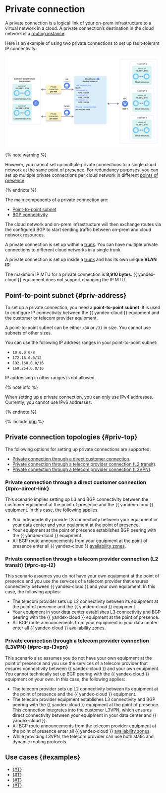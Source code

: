 # Private connection

A private connection is a logical link of your on-prem infrastructure to a virtual network in a cloud. A private connection’s destination in the cloud network is a [routing instance](../../cloud-router/concepts/routing-instance.md).

Here is an example of using two private connections to set up fault-tolerant IP connectivity:

![topology](../../_assets/cloud-router/ri-topology-3.svg)

{% note warning %}

However, you cannot set up multiple private connections to a single cloud network at the same [point of presence](./pops.md). For redundancy purposes, you can set up multiple private connections per cloud network in different [points of presence](./pops.md).

{% endnote %}

The main components of a private connection are: 
* [Point-to-point subnet](#priv-address)
* [BGP connectivity](#bgp-peering)

The cloud network and on-prem infrastructure will then exchange routes via the configured BGP to start sending traffic between on-prem and cloud network resources.

A private connection is set up within a [trunk](./trunk.md). You can have multiple private connections to different cloud networks in a single trunk.

A private connection is set up inside a [trunk](./trunk.md) and has its own unique **VLAN ID**. 

The maximum IP MTU for a private connection is **8,910 bytes**. {{ yandex-cloud }} equipment does not support changing the IP MTU.

## Point-to-point subnet {#priv-address}

To set up a private connection, you need a **point-to-point subnet**. It is used to configure IP connectivity between the {{ yandex-cloud }} equipment and the customer or telecom provider equipment.

A point-to-point subnet can be either `/30` or `/31` in size. You cannot use subnets of other sizes.

You can use the following IP address ranges in your point-to-point subnet:

* `10.0.0.0/8`
* `172.16.0.0/12`
* `192.168.0.0/16`
* `169.254.0.0/16`

IP addressing in other ranges is not allowed.

{% note info %}

When setting up a private connection, you can only use IPv4 addresses.
Currently, you cannot use IPv6 addresses.

{% endnote %}


{% include [bgp](../../_includes/interconnect/bgp.md) %}


## Private connection topologies {#priv-top}

The following options for setting up private connections are supported:

* [Private connection through a direct customer connection](#prc-direct-link).
* [Private connection through a telecom provider connection (L2 transit)](#prc-sp-l2).
* [Private connection through a telecom provider connection (L3VPN)](#prc-sp-l3vpn).

### Private connection through a direct customer connection {#prc-direct-link}

This scenario implies setting up L3 and BGP connectivity between the customer equipment at the point of presence and the {{ yandex-cloud }} equipment. In this case, the following applies:

* You independently provide L3 connectivity between your equipment in your data center and your equipment at the point of presence.
* Your equipment at the point of presence establishes BGP peering with the {{ yandex-cloud }} equipment.
* All BGP route announcements from your equipment at the point of presence enter all {{ yandex-cloud }} [availability zones](../../overview/concepts/geo-scope.md).

### Private connection through a telecom provider connection (L2 transit) {#prc-sp-l2}

This scenario assumes you do not have your own equipment at the point of presence and you use the services of a telecom provider that ensures connectivity between {{ yandex-cloud }} and your own equipment. In this case, the following applies:
* The telecom provider sets up L2 connectivity between its equipment at the point of presence and the {{ yandex-cloud }} equipment.
* Your equipment in your data center establishes L3 connectivity and BGP peering with the {{ yandex-cloud }} equipment at the point of presence.
* All BGP route announcements from your equipment in your data center enter all {{ yandex-cloud }} [availability zones](../../overview/concepts/geo-scope.md).

### Private connection through a telecom provider connection (L3VPN) {#prc-sp-l3vpn}

This scenario also assumes you do not have your own equipment at the point of presence and you use the services of a telecom provider that ensures connectivity between {{ yandex-cloud }} and your own equipment. You cannot technically set up BGP peering with the {{ yandex-cloud }} equipment on your own. In this case, the following applies:

* The telecom provider sets up L2 connectivity between its equipment at the point of presence and the {{ yandex-cloud }} equipment.
* The telecom provider equipment establishes L3 connectivity and BGP peering with the {{ yandex-cloud }} equipment at the point of presence. This connection integrates into the customer L3VPN, which ensures direct connectivity between your equipment in your data center and {{ yandex-cloud }}.
* All BGP route announcements from the telecom provider equipment at the point of presence enter all {{ yandex-cloud }} [availability zones](../../overview/concepts/geo-scope.md).
* While providing L3VPN, the telecom provider can use both static and dynamic routing protocols.


## Use cases {#examples}

* [{#T}](../tutorials/trunk-priv-add.md)
* [{#T}](../tutorials/priv-add.md)
* [{#T}](../tutorials/priv-del.md)
* [{#T}](../tutorials/cic-with-ngfw.md)
